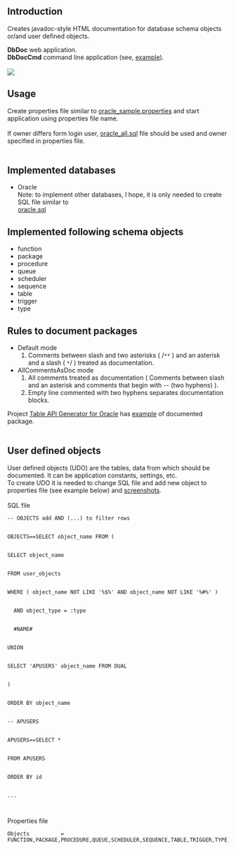 ## Introduction ##
Creates javadoc-style HTML documentation for database schema objects or/and user defined objects.

**DbDoc** web application.<br>
<b>DbDocCmd</b> command line application (see, <a href='http://dbdocs.googlecode.com/svn/trunk/DbDocCmd/dbdoccmd_doc_example.zip'>example</a>).<br>
<br>
<a href='https://www.paypal.com/cgi-bin/webscr?cmd=_donations&business=T8PSGE58F34MC&lc=CZ&item_number=dbdocs&currency_code=EUR&bn=PP%2dDonationsBF%3abtn_donateCC_LG%2egif%3aNonHosted'><img src='https://www.paypalobjects.com/en_US/i/btn/btn_donateCC_LG.gif' /></a>

<h2>Usage</h2>
Create properties file similar to <a href='http://code.google.com/p/dbdocs/source/browse/trunk/DbDoc/res/props/oracle_sample.properties'>oracle_sample.properties</a> and start application using properties file name.<br>
<br>
If owner differs form login user, <a href='http://code.google.com/p/dbdocs/source/browse/trunk/DbDoc/res/sql/oracle_all.sql'>oracle_all.sql</a> file should be used and owner specified in properties file.<br>
<br>
<h2>Implemented databases</h2>
<ul><li>Oracle<br>
Note: to implement other databases, I hope, it is only needed to create SQL file similar to<br>
<a href='http://code.google.com/p/dbdocs/source/browse/trunk/DbDoc/res/sql/oracle.sql'>oracle.sql</a></li></ul>

<h2>Implemented following schema objects</h2>
<ul><li>function<br>
</li><li>package<br>
</li><li>procedure<br>
</li><li>queue<br>
</li><li>scheduler<br>
</li><li>sequence<br>
</li><li>table<br>
</li><li>trigger<br>
</li><li>type</li></ul>

<h2>Rules to document packages</h2>
<ul><li>Default mode<br>
<ol><li>Comments between slash and two asterisks ( /<code>**</code> ) and an asterisk and a slash ( <code>*</code>/ ) treated as documentation.<br>
</li></ol></li><li>AllCommentsAsDoc mode<br>
<ol><li>All comments treated as documentation ( Comments between slash and an asterisk and comments that begin with -- (two hyphens) ).<br>
</li><li>Empty line commented with two hyphens separates documentation blocks.</li></ol></li></ul>

Project <a href='http://code.google.com/p/tapig/'>Table API Generator for Oracle</a> has <a href='http://code.google.com/p/tapig/source/browse/trunk/examples/generated_tapi_spec.sql'>example</a> of documented package.<br>
<br>
<h2>User defined objects</h2>
User defined objects (UDO) are the tables, data from which should be documented. It can be application constants, settings, etc.<br>
To create UDO it is needed to change SQL file and add new object to properties file (see example below) and <a href='DbDoc.md'>screenshots</a>.<br>
<br>
SQL file<br>
<pre><code>-- OBJECTS add AND (...) to filter rows<br>
OBJECTS==SELECT object_name FROM (<br>
SELECT object_name<br>
FROM user_objects<br>
WHERE ( object_name NOT LIKE '%$%' AND object_name NOT LIKE '%#%' )<br>
  AND object_type = :type<br>
  #NAME#<br>
UNION<br>
SELECT 'APUSERS' object_name FROM DUAL<br>
)<br>
ORDER BY object_name<br>
-- APUSERS<br>
APUSERS==SELECT *<br>
FROM APUSERS<br>
ORDER BY id<br>
...<br>
</code></pre>

Properties file<br>
<pre><code>Objects          = FUNCTION,PACKAGE,PROCEDURE,QUEUE,SCHEDULER,SEQUENCE,TABLE,TRIGGER,TYPE,APUSERS<br>
</code></pre>